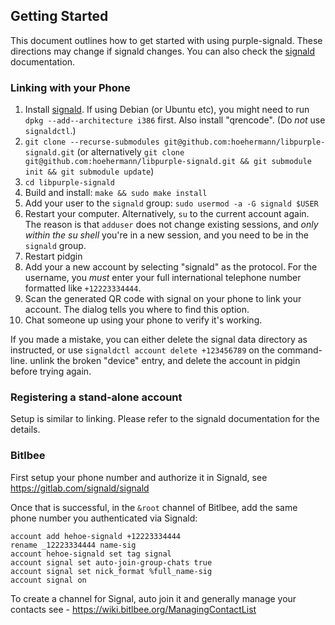 ## Getting Started

This document outlines how to get started with using purple-signald. 
These directions may change if signald changes. 
You can also check the [signald](https://gitlab.com/signald/signald) documentation.

### Linking with your Phone

1. Install [signald](https://gitlab.com/signald/signald). If using Debian (or Ubuntu etc), you might need to run `dpkg --add--architecture i386` first. Also install "qrencode". (Do *not* use `signaldctl`.)
1. `git clone --recurse-submodules git@github.com:hoehermann/libpurple-signald.git` (or alternatively `git clone git@github.com:hoehermann/libpurple-signald.git && git submodule init && git submodule update`)
2. `cd libpurple-signald`
3. Build and install: `make && sudo make install`
4. Add your user to the `signald` group: `sudo usermod -a -G signald $USER`
5. Restart your computer. Alternatively, `su` to the current account again. The reason is that `adduser` does not change existing sessions, and *only within the su shell* you're in a new session, and you need to be in the `signald` group.
6. Restart pidgin
7. Add your a new account by selecting "signald" as the protocol. For the username, you *must* enter your full international telephone number formatted like `+12223334444`.
8. Scan the generated QR code with signal on your phone to link your account. The dialog tells you where to find this option.
9. Chat someone up using your phone to verify it's working.

If you made a mistake, you can either delete the signal data directory as instructed, or use `signaldctl account delete +123456789` on the command-line. unlink the broken "device" entry, and delete the account in pidgin before trying again.

### Registering a stand-alone account

Setup is similar to linking. Please refer to the signald documentation for the details.

### Bitlbee

First setup your phone number and authorize it in Signald, see https://gitlab.com/signald/signald

Once that is successful, in the `&root` channel of Bitlbee, add the same phone number you authenticated via Signald:
```
account add hehoe-signald +12223334444
rename _12223334444 name-sig
account hehoe-signald set tag signal
account signal set auto-join-group-chats true
account signal set nick_format %full_name-sig
account signal on
```
To create a channel for Signal, auto join it and generally manage your contacts see - https://wiki.bitlbee.org/ManagingContactList
